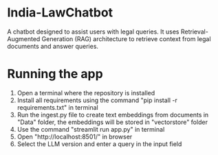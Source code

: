 # India-LawChatbot
A chatbot designed to assist users with legal queries. It uses Retrieval-Augmented Generation (RAG) architecture to retrieve context from legal documents and answer queries.

# Running the app
1. Open a terminal where the repository is installed
2. Install all requirements using the command "pip install -r requirements.txt" in terminal
3. Run the ingest.py file to create text embeddings from documents in "Data" folder, the embeddings will be stored in "vectorstore" folder
4. Use the command "streamlit run app.py" in terminal
5. Open "http://localhost:8501/" in browser
6. Select the LLM version and enter a query in the input field

